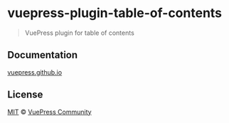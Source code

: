 # vuepress-plugin-table-of-contents

> VuePress plugin for table of contents

## Documentation

[vuepress.github.io](https://vuepress.github.io)

## License

[MIT](https://github.com/vuepress/vuepress-community/blob/master/LICENSE) &copy; [VuePress Community](https://github.com/vuepress)
